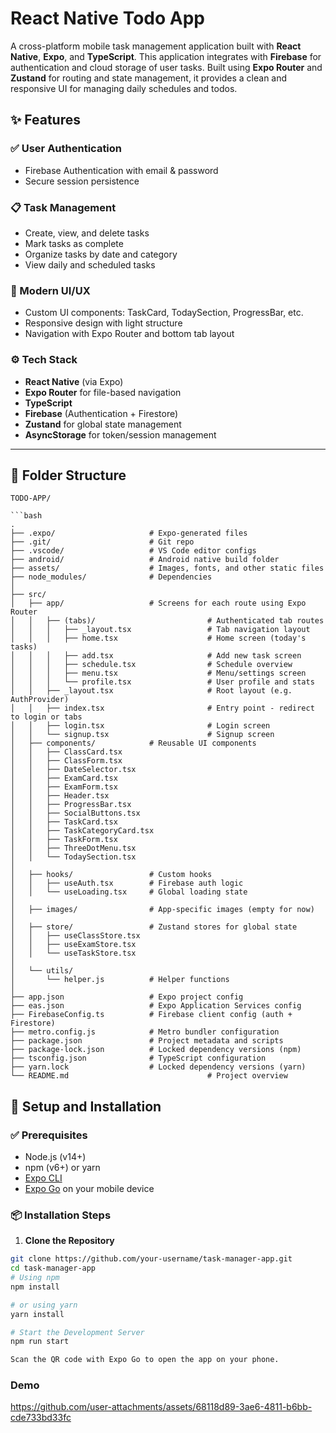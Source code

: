 # React Native Todo App

A cross-platform mobile task management application built with **React Native**, **Expo**, and **TypeScript**. This application integrates with **Firebase** for authentication and cloud storage of user tasks. Built using **Expo Router** and **Zustand** for routing and state management, it provides a clean and responsive UI for managing daily schedules and todos.

## ✨ Features

### ✅ User Authentication
- Firebase Authentication with email & password
- Secure session persistence

### 📋 Task Management
- Create, view, and delete tasks
- Mark tasks as complete
- Organize tasks by date and category
- View daily and scheduled tasks

### 🎨 Modern UI/UX
- Custom UI components: TaskCard, TodaySection, ProgressBar, etc.
- Responsive design with light structure
- Navigation with Expo Router and bottom tab layout

### ⚙️ Tech Stack

- **React Native** (via Expo)
- **Expo Router** for file-based navigation
- **TypeScript**
- **Firebase** (Authentication + Firestore)
- **Zustand** for global state management
- **AsyncStorage** for token/session management

---

## 📁 Folder Structure
```
TODO-APP/

```bash
.
├── .expo/                     # Expo-generated files
├── .git/                      # Git repo
├── .vscode/                   # VS Code editor configs
├── android/                   # Android native build folder
├── assets/                    # Images, fonts, and other static files
├── node_modules/              # Dependencies
│
├── src/
│   ├── app/                   # Screens for each route using Expo Router
│   │   ├── (tabs)/                         # Authenticated tab routes
│   │   │   ├── _layout.tsx                 # Tab navigation layout
│   │   │   ├── home.tsx                    # Home screen (today's tasks)
│   │   │   ├── add.tsx                     # Add new task screen
│   │   │   ├── schedule.tsx                # Schedule overview
│   │   │   ├── menu.tsx                    # Menu/settings screen
│   │   │   └── profile.tsx                 # User profile and stats
│   │   ├── _layout.tsx                     # Root layout (e.g. AuthProvider)
│   │   ├── index.tsx                       # Entry point - redirect to login or tabs
│   │   ├── login.tsx                       # Login screen
│   │   └── signup.tsx                      # Signup screen
│   ├── components/            # Reusable UI components
│   │   ├── ClassCard.tsx
│   │   ├── ClassForm.tsx
│   │   ├── DateSelector.tsx
│   │   ├── ExamCard.tsx
│   │   ├── ExamForm.tsx
│   │   ├── Header.tsx
│   │   ├── ProgressBar.tsx
│   │   ├── SocialButtons.tsx
│   │   ├── TaskCard.tsx
│   │   ├── TaskCategoryCard.tsx
│   │   ├── TaskForm.tsx
│   │   ├── ThreeDotMenu.tsx
│   │   └── TodaySection.tsx
│
│   ├── hooks/                 # Custom hooks
│   │   ├── useAuth.tsx        # Firebase auth logic
│   │   └── useLoading.tsx     # Global loading state
│
│   ├── images/                # App-specific images (empty for now)
│
│   ├── store/                 # Zustand stores for global state
│   │   ├── useClassStore.tsx
│   │   ├── useExamStore.tsx
│   │   └── useTaskStore.tsx
│
│   └── utils/
│       └── helper.js          # Helper functions
│
├── app.json                   # Expo project config
├── eas.json                   # Expo Application Services config
├── FirebaseConfig.ts          # Firebase client config (auth + Firestore)
├── metro.config.js            # Metro bundler configuration
├── package.json               # Project metadata and scripts
├── package-lock.json          # Locked dependency versions (npm)
├── tsconfig.json              # TypeScript configuration
├── yarn.lock                  # Locked dependency versions (yarn)
└── README.md                               # Project overview

```

## 🧩 Setup and Installation

### ✅ Prerequisites

- Node.js (v14+)
- npm (v6+) or yarn
- [Expo CLI](https://docs.expo.dev/get-started/installation/)
- [Expo Go](https://expo.dev/client) on your mobile device

### 📦 Installation Steps

1. **Clone the Repository**

```bash
git clone https://github.com/your-username/task-manager-app.git
cd task-manager-app
# Using npm
npm install

# or using yarn
yarn install

# Start the Development Server
npm run start

Scan the QR code with Expo Go to open the app on your phone.

```
### Demo

https://github.com/user-attachments/assets/68118d89-3ae6-4811-b6bb-cde733bd33fc




